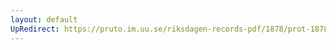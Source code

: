```yaml
---
layout: default
UpRedirect: https://pruto.im.uu.se/riksdagen-records-pdf/1878/prot-1878--ak--054/prot-1878--ak--054_026.pdf
---
```

